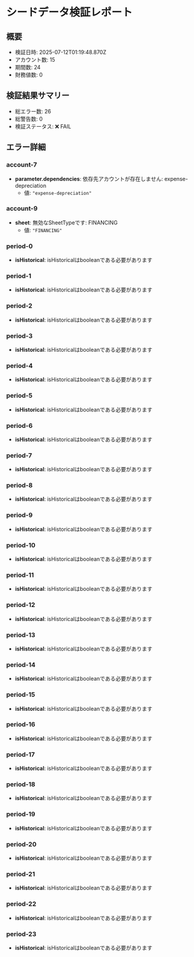 # シードデータ検証レポート

## 概要
- 検証日時: 2025-07-12T01:19:48.870Z
- アカウント数: 15
- 期間数: 24
- 財務値数: 0

## 検証結果サマリー
- 総エラー数: 26
- 総警告数: 0
- 検証ステータス: ❌ FAIL

## エラー詳細

### account-7
- **parameter.dependencies**: 依存先アカウントが存在しません: expense-depreciation
  - 値: `"expense-depreciation"`

### account-9
- **sheet**: 無効なSheetTypeです: FINANCING
  - 値: `"FINANCING"`

### period-0
- **isHistorical**: isHistoricalはbooleanである必要があります

### period-1
- **isHistorical**: isHistoricalはbooleanである必要があります

### period-2
- **isHistorical**: isHistoricalはbooleanである必要があります

### period-3
- **isHistorical**: isHistoricalはbooleanである必要があります

### period-4
- **isHistorical**: isHistoricalはbooleanである必要があります

### period-5
- **isHistorical**: isHistoricalはbooleanである必要があります

### period-6
- **isHistorical**: isHistoricalはbooleanである必要があります

### period-7
- **isHistorical**: isHistoricalはbooleanである必要があります

### period-8
- **isHistorical**: isHistoricalはbooleanである必要があります

### period-9
- **isHistorical**: isHistoricalはbooleanである必要があります

### period-10
- **isHistorical**: isHistoricalはbooleanである必要があります

### period-11
- **isHistorical**: isHistoricalはbooleanである必要があります

### period-12
- **isHistorical**: isHistoricalはbooleanである必要があります

### period-13
- **isHistorical**: isHistoricalはbooleanである必要があります

### period-14
- **isHistorical**: isHistoricalはbooleanである必要があります

### period-15
- **isHistorical**: isHistoricalはbooleanである必要があります

### period-16
- **isHistorical**: isHistoricalはbooleanである必要があります

### period-17
- **isHistorical**: isHistoricalはbooleanである必要があります

### period-18
- **isHistorical**: isHistoricalはbooleanである必要があります

### period-19
- **isHistorical**: isHistoricalはbooleanである必要があります

### period-20
- **isHistorical**: isHistoricalはbooleanである必要があります

### period-21
- **isHistorical**: isHistoricalはbooleanである必要があります

### period-22
- **isHistorical**: isHistoricalはbooleanである必要があります

### period-23
- **isHistorical**: isHistoricalはbooleanである必要があります